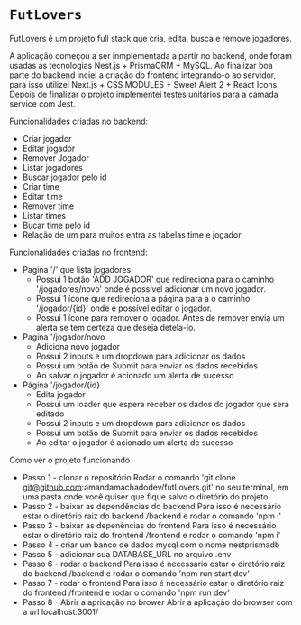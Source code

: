 # `FutLovers`

FutLovers é um projeto full stack que cria, edita, busca e remove jogadores.

A aplicação começou a ser inmplementada a partir no backend, onde foram usadas as tecnologias Nest.js + PrismaORM + MySQL.
Ao finalizar boa parte do backend inciei a criação do frontend integrando-o ao servidor, para isso utilizei Next.js + CSS MODULES + Sweet Alert 2 + React Icons.
Depois de finalizar o projeto implementei testes unitários para a camada service com Jest.

Funcionalidades criadas no backend:
- Criar jogador
- Editar jogador
- Remover Jogador
- Listar jogadores
- Buscar jogador pelo id
- Criar time
- Editar time
- Remover time
- Listar times
- Bucar time pelo id
- Relação de um para muitos entra as tabelas time e jogador

Funcionalidades criadas no frontend:
- Pagina '/' que lista jogadores 
    - Possui 1 botão 'ADD JOGADOR' que redireciona para o caminho '/jogadores/novo' onde é possível adicionar um novo jogador.
    - Possui 1 ícone que redireciona a página para a o caminho '/jogador/{id}' onde é possível editar o jogador.
    - Possui 1 ícone para remover o jogador. Antes de remover envia um alerta se tem certeza que deseja detela-lo.
- Pagina '/jogador/novo
    - Adiciona novo jogador
    - Possui 2 inputs e um dropdown para adicionar os dados
    - Possui um botão de Submit para enviar os dados recebidos
    - Ao salvar o jogador é acionado um alerta de sucesso
- Página '/jogador/{id}
    - Edita jogador
    - Possui um loader que espera receber os dados do jogador que será editado
    - Possui 2 inputs e um dropdown para adicionar os dados
    - Possui um botão de Submit para enviar os dados recebidos
    - Ao editar o jogador é acionado um alerta de sucesso




Como ver o projeto funcionando 
 
 * Passo 1 - clonar o repositório
   Rodar o comando 'git clone git@github.com:amandamachadodev/futLovers.git' no seu terminal, em uma pasta onde você quiser que fique salvo o diretório do projeto.
 * Passo 2 - baixar as dependências do backend
   Para isso é necessário estar o diretório raiz do backend /backend e rodar o comando 'npm i'
 * Passo 3 - baixar as depenências do frontend
   Para isso é necessário estar o diretório raiz do frontend /frontend e rodar o comando 'npm i'
 * Passo 4 - criar um banco de dados mysql com o nome nestprismadb
 * Passo 5 - adicionar sua DATABASE_URL no arquivo .env
 * Passo 6 - rodar o backend
    Para isso é necessário estar o diretório raiz do backend /backend e rodar o comando 'npm run start dev'
 * Passo 7 - rodar o frontend
   Para isso é necessário estar o diretório raiz do frontend /frontend e rodar o comando 'npm run dev'
 * Passo 8 - Abrir a apricação no brower
   Abrir a aplicação do browser com a url localhost:3001/

